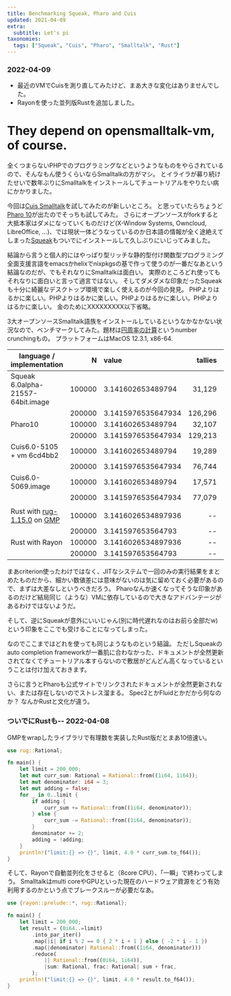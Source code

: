 ```yaml
---
title: Benchmarking Squeak, Pharo and Cuis
updated: 2021-04-09
extra:
  subtitle: Let's pi
taxonomies:
  tags: ["Squeak", "Cuis", "Pharo", "Smalltalk", "Rust"]
---
```

### 2022-04-09

- 最近のVMでCuisを測り直してみたけど、まあ大きな変化はありませんでした。
- Rayonを使った並列版Rustを追加しました。

# They depend on opensmalltalk-vm, of course.

全くつまらないPHPでのプログラミングなどというようなものをやらされているので、そんなもん使うくらいならSmalltalkの方がマシ。
とイライラが募り続けたせいで数年ぶりにSmalltalkをインストールしてチュートリアルをやりたい病にかかりました。

今回は[Cuis Smalltalk](http://www.cuis-smalltalk.org)を試してみたのが新しいところ。
と思っていたらちょうど[Pharo 10](https://pharo.org/news/pharo10-released)が出たのでそっちも試してみた。
さらにオープンソースがforkすると大抵本家はダメになっていくものだけど(X-Window Systems, Owncloud, LibreOffice, ...)、では現状一体どうなっているのか日本語の情報が全く途絶えてしまった[Squeak](https://squeak.org)もついでにインストールして久しぶりにいじってみました。

結論から言うと個人的にはやっぱり型リッチな静的型付け関数型プログラミング全面支援言語をemacsかhelixでnixpkgsの基で作って使うのが一番だなあという結論なのだが、でもそれなりにSmalltalkは面白い。
実際のところどれ使ってもそれなりに面白いと言って過言ではない。
そしてダメダメな印象だったSqueakも十分に綺麗なデスクトップ環境で楽しく使えるのが今回の発見。
PHPよりはるかに楽しい。PHPよりはるかに楽しい。PHPよりはるかに楽しい。PHPよりはるかに楽しい。
金のためにXXXXXXXXX以下省略。

3大オープンソースSmalltalk語族をインストールしているというなかなかない状況なので、ベンチマークしてみた。題材は[円周率の計算](https://youtu.be/skh9suWVoD8)というnumber crunchingもの。
プラットフォームはMacOS 12.3.1, x86-64.

|  language / implementation        |   N    |              value | tallies | time(msec.) |
|-----------------------------------|-------:|:-------------------|--------:|------------:|
| Squeak 6.0alpha-21557-64bit.image | 100000 | 3.141602653489794  |  31,129 |  31,511     |
|                                   | 200000 | 3.1415976535647934 | 126,296 | 127,893     |
| Pharo10                           | 100000 | 3.141602653489794  |  32,107 |  32,107     |
|                                   | 200000 | 3.1415976535647934 | 129,213 | 129,213     |
| Cuis6.0-5105 + vm 6cd4bb2         | 100000 | 3.141602653489794  |  19,289 |  36,136     |
|                                   | 200000 | 3.1415976535647934 |  76,744 | 145,776     |
| Cuis6.0-5069.image                | 100000 | 3.141602653489794  |  17,571 |  37,985     |
|                                   | 200000 | 3.1415976535647934 |  77,079 | 150,123     |
|                                   |        |                    |         |             |
| Rust with [rug-1.15.0](https://crates.io/crates/rug) on [GMP](https://gmplib.org/) | 100000 | 3.1416026534897936 |      -- | 2.38 x 10^3 |
|                                   | 200000 | 3.141597653564793  |      -- | 9.78 x 10^3 |
| Rust with Rayon                   | 100000 | 3.1416026534897936 |      -- | 0.18 x 10^3 |
|                                   | 200000 | 3.141597653564793  |      -- | 0.61 x 10^3 |

まあcriterion使ったわけではなく、JITなシステムで一回のみの実行結果をまとめたものだから、細かい数値差には意味がないのは気に留めておく必要があるので、まずは大差なしというべきだろう。
Pharoなんか速くなってそうな印象があるのだけど結局同じ（ような）VMに依存しているので大きなアドバンテージがあるわけではないようだ。

そして、逆にSqueakが意外にいいじゃん(別に時代遅れなのはお前ら全部だw)という印象をここでも受けることになってしまった。

なのでここまではどれを使っても同じようなものという結論。
ただしSqueakのauto completion frameworkが一番肌に合わなかった、ドキュメントが全然更新されてなくてチュートリアル本すらないので敷居がどんどん高くなっているということは付け加えておきます。

さらに言うとPharoも公式サイトでリンクされたドキュメントが全然更新されない、または存在しないのでストレス溜まる。
Spec2とかFluidとかだから何なのか？
なんかRustと文化が違う。

### ついでにRustも-- 2022-04-08

GMPをwrapしたライブラリで有理数を実装したRust版だとまあ10倍速い。

```rust
use rug::Rational;

fn main() {
    let limit = 200_000;
    let mut curr_sum: Rational = Rational::from((1i64, 1i64));
    let mut denominator: i64 = 3;
    let mut adding = false;
    for _ in 0..limit {
        if adding {
            curr_sum += Rational::from((1i64, denominator));
        } else {
            curr_sum -= Rational::from((1i64, denominator));
        }
        denominator += 2;
        adding = !adding;
    }
    println!("limit:{} => {}", limit, 4.0 * curr_sum.to_f64());
}
```

そして、Rayonで自動並列化をさせると（8core CPU）、「一瞬」で終わってしまう。
Smalltalkはmulti coreやGPUといった現在のハードウェア資源をどう有効利用するのかという点でブレークスルーが必要だなあ。

```rust
use {rayon::prelude::*, rug::Rational};

fn main() {
    let limit = 200_000;
    let result = (0i64..=limit)
        .into_par_iter()
        .map(|i| if i % 2 == 0 { 2 * i + 1 } else { -2 * i - 1 })
        .map(|denominator| Rational::from((1i64, denominator)))
        .reduce(
            || Rational::from((0i64, 1i64)),
            |sum: Rational, frac: Rational| sum + frac,
        );
    println!("limit:{} => {}", limit, 4.0 * result.to_f64());
}
```

